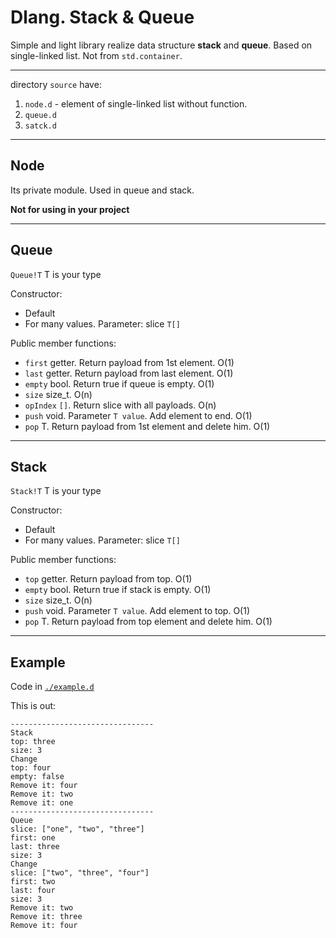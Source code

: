 # Dlang. Stack & Queue

Simple and light library realize data structure **stack** and **queue**.
Based on single-linked list. Not from `std.container`.

----

directory `source` have:

1. `node.d` - element of single-linked list without function.
2. `queue.d`
3. `satck.d`

----

## Node

Its private module. Used in queue and stack.

**Not for using in your project**

----

## Queue

`Queue!T` T is your type

Constructor:

+ Default
+ For many values. Parameter: slice `T[]`

Public member functions:

+ `first` getter. Return payload from 1st element. O(1)
+ `last` getter. Return payload from last element. O(1)
+ `empty` bool. Return true if queue is empty. O(1)
+ `size` size_t. O(n)
+ `opIndex` `[]`. Return slice with all payloads. O(n)
+ `push` void. Parameter `T value`. Add element to end. O(1)
+ `pop` T. Return payload from 1st element and delete him. O(1)


----

## Stack

`Stack!T` T is your type

Constructor:

+ Default
+ For many values. Parameter: slice `T[]`

Public member functions:

+ `top` getter. Return payload from top. O(1)
+ `empty` bool. Return true if stack is empty. O(1)
+ `size` size_t. O(n)
+ `push` void. Parameter `T value`. Add element to top. O(1)
+ `pop` T. Return payload from top element and delete him. O(1)

----

## Example

Code in [`./example.d`](example.d)

This is out:  
```
--------------------------------
Stack
top: three
size: 3
Change
top: four
empty: false
Remove it: four
Remove it: two
Remove it: one
--------------------------------
Queue
slice: ["one", "two", "three"]
first: one
last: three
size: 3
Change
slice: ["two", "three", "four"]
first: two
last: four
size: 3
Remove it: two
Remove it: three
Remove it: four
```